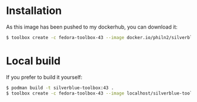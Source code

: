 # Installation

As this image has been pushed to my dockerhub, you can download it:

```sh
$ toolbox create -c fedora-toolbox-43 --image docker.io/philn2/silverblue-toolbox:43
```

# Local build

If you prefer to build it yourself:

```sh
$ podman build -t silverblue-toolbox:43 .
$ toolbox create -c fedora-toolbox-43 --image localhost/silverblue-toolbox:43
```
